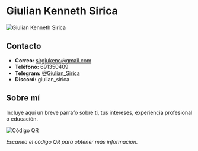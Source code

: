 # Giulian Kenneth Sirica

![Giulian Kenneth Sirica](ruta-a-tu-foto.jpg) <!-- Cambia 'ruta-a-tu-foto.jpg' por la URL de la imagen subida a tu repositorio -->

## Contacto
- **Correo:** sirgiukeno@gmail.com
- **Teléfono:** 691350409
- **Telegram:** [@Giulian_Sirica](https://t.me/Giulian_Sirica)
- **Discord:** giulian_sirica

## Sobre mí
Incluye aquí un breve párrafo sobre ti, tus intereses, experiencia profesional o educación.

![Código QR](ruta-a-tu-codigo-qr.jpg) <!-- Cambia 'ruta-a-tu-codigo-qr.jpg' por la URL del código QR subido a tu repositorio -->

*Escanea el código QR para obtener más información.*
